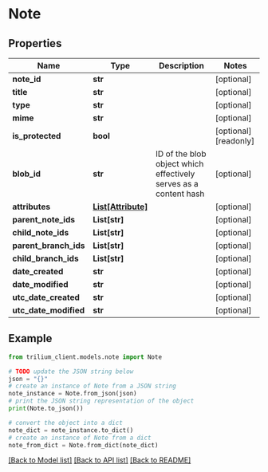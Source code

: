# Note


## Properties

Name | Type | Description | Notes
------------ | ------------- | ------------- | -------------
**note_id** | **str** |  | [optional] 
**title** | **str** |  | [optional] 
**type** | **str** |  | [optional] 
**mime** | **str** |  | [optional] 
**is_protected** | **bool** |  | [optional] [readonly] 
**blob_id** | **str** | ID of the blob object which effectively serves as a content hash | [optional] 
**attributes** | [**List[Attribute]**](Attribute.md) |  | [optional] 
**parent_note_ids** | **List[str]** |  | [optional] 
**child_note_ids** | **List[str]** |  | [optional] 
**parent_branch_ids** | **List[str]** |  | [optional] 
**child_branch_ids** | **List[str]** |  | [optional] 
**date_created** | **str** |  | [optional] 
**date_modified** | **str** |  | [optional] 
**utc_date_created** | **str** |  | [optional] 
**utc_date_modified** | **str** |  | [optional] 

## Example

```python
from trilium_client.models.note import Note

# TODO update the JSON string below
json = "{}"
# create an instance of Note from a JSON string
note_instance = Note.from_json(json)
# print the JSON string representation of the object
print(Note.to_json())

# convert the object into a dict
note_dict = note_instance.to_dict()
# create an instance of Note from a dict
note_from_dict = Note.from_dict(note_dict)
```
[[Back to Model list]](../README.md#documentation-for-models) [[Back to API list]](../README.md#documentation-for-api-endpoints) [[Back to README]](../README.md)


